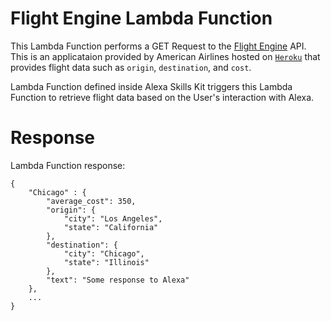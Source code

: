 # Flight Engine Lambda Function
This Lambda Function performs a GET Request to the [Flight Engine](https://github.com/AmericanAirlines/Flight-Engine) API. This is an applicataion provided by American Airlines hosted on [`Heroku`](https://devcenter.heroku.com/) that provides flight data such as `origin`, `destination`, and `cost`. 

Lambda Function defined inside Alexa Skills Kit triggers this Lambda Function to retrieve flight data based on the User's interaction with Alexa.

# Response
Lambda Function response:
```
{
    "Chicago" : {
        "average_cost": 350,
        "origin": {
            "city": "Los Angeles",
            "state": "California"
        },
        "destination": {
            "city": "Chicago",
            "state": "Illinois"
        },
        "text": "Some response to Alexa"
    },
    ...
}
```
